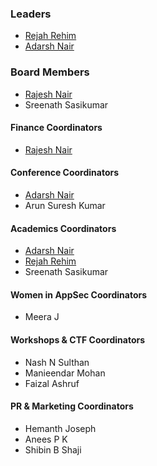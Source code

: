 ### Leaders

* [Rejah Rehim](mailto:rejah.rehim@owasp.org)
* [Adarsh Nair](mailto:adarsh.nair@owasp.org)

### Board Members

* [Rajesh Nair](mailto:rajesh.nair@owasp.org)
* Sreenath Sasikumar

#### Finance Coordinators

* [Rajesh Nair](mailto:rajesh.nair@owasp.org)

#### Conference Coordinators

* [Adarsh Nair](mailto:adarsh.nair@owasp.org )
* Arun Suresh Kumar

#### Academics Coordinators

* [Adarsh Nair](mailto:adarsh.nair@owasp.org )
* [Rejah Rehim](mailto:rejah.rehim@owasp.org)
* Sreenath Sasikumar

#### Women in AppSec Coordinators

* Meera J

#### Workshops & CTF Coordinators

* Nash N Sulthan
* Manieendar Mohan
* Faizal Ashruf

#### PR & Marketing Coordinators

* Hemanth Joseph
* Anees P K
* Shibin B Shaji
